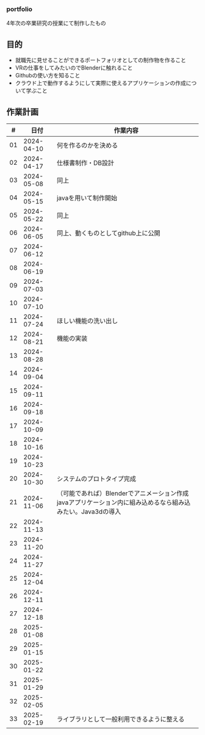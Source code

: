 ### portfolio
4年次の卒業研究の授業にて制作したもの

## 目的
- 就職先に見せることができるポートフォリオとしての制作物を作ること
- VRの仕事をしてみたいのでBlenderに触れること
- Githubの使い方を知ること
- クラウド上で動作するようにして実際に使えるアプリケーションの作成について学ぶこと

## 作業計画
| # | 日付 | 作業内容 |
| --- | --- | --- |
| 01 | 2024-04-10 | 何を作るのかを決める |
| 02 | 2024-04-17 | 仕様書制作・DB設計 |
| 03 | 2024-05-08 | 同上 |
| 04 | 2024-05-15 | javaを用いて制作開始 |
| 05 | 2024-05-22 | 同上 |
| 06 | 2024-06-05 | 同上、動くものとしてgithub上に公開 |
| 07 | 2024-06-12 | |
| 08 | 2024-06-19 | |
| 09 | 2024-07-03 | |
| 10 | 2024-07-10 | |
| 11 | 2024-07-24 | ほしい機能の洗い出し|
| 12 | 2024-08-21 | 機能の実装|
| 13 | 2024-08-28 | |
| 14 | 2024-09-04 | |
| 15 | 2024-09-11 | |
| 16 | 2024-09-18 | |
| 17 | 2024-10-09 | |
| 18 | 2024-10-16 | |
| 19 | 2024-10-23 | |
| 20 | 2024-10-30 | システムのプロトタイプ完成|
| 21 | 2024-11-06 | （可能であれば）Blenderでアニメーション作成 javaアプリケーション内に組み込めるなら組み込みたい。Java3dの導入|
| 22 | 2024-11-13 | |
| 23 | 2024-11-20 | |
| 24 | 2024-11-27 | |
| 25 | 2024-12-04 | |
| 26 | 2024-12-11 | |
| 27 | 2024-12-18 | |
| 28 | 2025-01-08 | |
| 29 | 2025-01-15 | |
| 30 | 2025-01-22 | |
| 31 | 2025-01-29 | |
| 32 | 2025-02-05 | |
| 33 | 2025-02-19 | ライブラリとして一般利用できるように整える|
